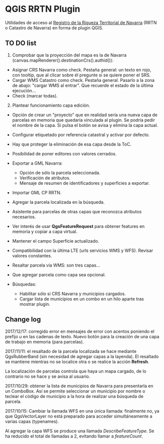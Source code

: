 # QGIS RRTN Plugin
Utilidades de acceso al [Registro de la Riqueza Territorial de Navarra](https://catastro.navarra.es) (RRTN o Catastro de Navarra) en forma de plugin QGIS.

## TO DO list
1. Comprobar que la proyección del mapa es la de Navarra (canvas.mapRenderer().destinationCrs().authid()):
- Asignar CRS Navarra como check. Pestaña general: un texto en rojo, con tooltip, que al clicar sobre él pregunte si se quiere poner el SRS.
- Cargar WMS Catastro como check. Pestaña general. Pasarlo a la zona de abajo: "cargar WMS al entrar". Que recuerde el estado de la última ejecución...
- Check (marcar todas).

2. Plantear funcionamiento capa edición.
- Opción de crear un "proyecto" que en realidad sería una nueva capa de parcelas en memoria que quedaría vinculada al plugin. Se podría pedir el nombre de la capa. Si pulsa el botón se avisa y elimina la capa actual.
- Configurar etiquetado por referencia catastral y activar por defecto.
- Hay que proteger la eliminación de esa capa desde la ToC.
- Posibilidad de poner editores con valores cerrados.
- Exportar a GML Navarra: 
    - Opción de sólo la parcela seleccionada.
    - Verificación de atributos.
    - Mensaje de resumen de identificadores y superficies a exportar.
- Importar GML CP RRTN.
- Agregar la parcela localizada en la búsqueda.
- Asistente para parcelas de otras capas que reconozca atributos necesarios.
- Ver interés de usar **QgsFeatureRequest** para obtener features en memoria y copiar a capa virtual.
- Mantener el campo Superficie actualizado.

- Compatibilidad con la última LTE (urls servicios WMS y WFS). Revisar valores constantes.
- Resaltar parcela vía WMS: son tres capas...
- Que agregar parcela como capa sea opcional.
- Búsquedas:
    - Habilitar sólo si CRS Navarra y municipios cargados.
    - Cargar lista de municipios en un combo en un hilo aparte tras mostrar plugin.

## Change log
2017/12/17: corregido error en mensajes de error con acentos poniendo el prefijo _u_ en las cadenas de texto. Nuevo botón para la creación de una capa de trabajo en memoria (para parcelas).

2017/11/11: el resaltado de la parcela localizada se hace mediante QgsRubberBand (sin necesidad de agregar capas a la layenda). El resaltado se mantiene mientras no se localice otra o se realice la acción **Refresh**.

La localización de parcelas controla que haya un mapa cargado, de lo contrario no se hace y se avisa al usuario.

2017/10/29: obtener la lista de municipios de Navarra para presentarla en un ComboBox. Así se permite seleccionar un municipio por nombre o teclear el código de municipio a la hora de realizar una búsqueda de parcela.

2017/10/15: Cambiar la llamada WFS en una única llamada: finalmente no, ya que QgsVectorLayer no está preparado para acceder simultáneamente a varias capas (typenames).

Al agregar la capa WFS se produce una llamada _DescribeFeatureType_.
Se ha reducido el total de llamadas a 2, evitando llamar a _featureCount_.

